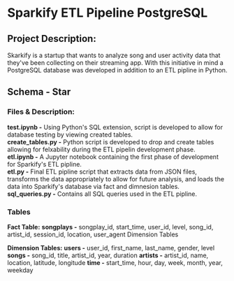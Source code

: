 # Sparkify ETL Pipeline PostgreSQL

## Project Description:

Skarkify is a startup that wants to analyze song and user activity data that they've been collecting on their streaming app. With this initiative in mind a PostgreSQL database was developed in addition to an ETL pipline in Python. 

## Schema - Star

### Files & Description:

**test.ipynb -**  Using Python's SQL extension, script is developed to allow for database testing by viewing created tables.<br>
**create_tables.py -**  Python script is developed to drop and create tables allowing for felxability during the ETL pipelin development phase. <br>
**etl.ipynb -** A Jupyter notebook containing the first phase of development for Sparkify's ETL pipline.<br>
**etl.py -** Final ETL pipline script that extracts data from JSON files, transforms the data appropriately to allow for future analysis, and loads the data into Sparkify's database via fact and dimnesion tables.<br>
**sql_queries.py -** Contains all SQL queries used in the ETL pipline.<br>

### Tables

**Fact Table:**
**songplays -** songplay_id, start_time, user_id, level, song_id, artist_id, session_id, location, user_agent
Dimension Tables

**Dimension Tables:**
**users -** user_id, first_name, last_name, gender, level
**songs -** song_id, title, artist_id, year, duration
**artists -** artist_id, name, location, latitude, longitude
**time -** start_time, hour, day, week, month, year, weekday

